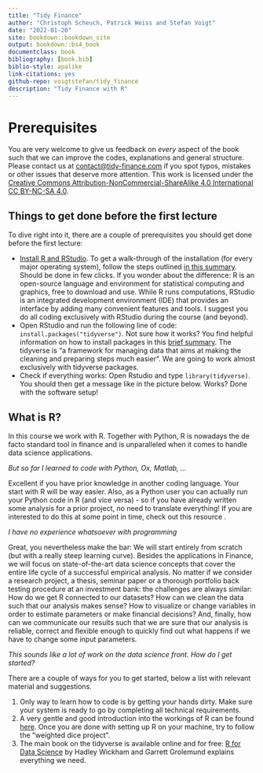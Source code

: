 ```yaml
--- 
title: "Tidy Finance"
author: "Christoph Scheuch, Patrick Weiss and Stefan Voigt"
date: "2022-01-20"
site: bookdown::bookdown_site
output: bookdown::bs4_book
documentclass: book
bibliography: [book.bib]
biblio-style: apalike
link-citations: yes
github-repo: voigtstefan/tidy_finance
description: "Tidy Finance with R"
---
```


# Prerequisites

You are very welcome to give us feedback on *every* aspect of the book such that we can improve the codes, explanations and general structure. Please contact us at [contact@tidy-finance.com](mailto:contact@tidy-finance.org) if you spot typos, mistakes or other issues that deserve more attention. This work is licensed under the [Creative Commons Attribution-NonCommercial-ShareAlike 4.0 International CC BY-NC-SA 4.0](https://creativecommons.org/licenses/by-nc-sa/4.0/).

## Things to get done before the first lecture

To dive right into it, there are a couple of prerequisites you should get done before the first lecture:

- [Install R and RStudio](https://rstudio-education.github.io/hopr/starting.html#starting). To get a walk-through of the installation (for every major operating system), follow the steps outlined [in this summary](https://rstudio-education.github.io/hopr/starting.html#starting). Should be done in few clicks. If you wonder about the difference: R is an open-source  language and environment for statistical computing and graphics, free to download and use. While R runs computations, RStudio is an integrated development environment (IDE) that provides an interface by adding many convenient features and tools. I suggest you do all coding exclusively with RStudio during the course (and beyond).
- Open RStudio and  run  the  following  line  of  code: `install.packages("tidyverse")`. Not sure how it works? You find helpful information on how to install packages in this [brief summary](https://rstudio-education.github.io/hopr/packages2.html). The tidyverse is “a framework for managing data that aims at making the cleaning and preparing steps much easier”. We are going to work almost exclusively with tidyverse packages.
- Check if everything works: Open Rstudio and type `library(tidyverse)`. You should then get a message like in the picture below.  Works? Done with the software setup!  

## What is R?

In this course we work with R. Together with Python, R is nowadays the de facto standard tool in finance and is unparalleled when it comes to handle data science applications.

*But so far I learned to code with Python, Ox, Matlab, …*

Excellent if you have prior knowledge in another coding language. Your start with R will be way easier. Also, as a Python user you can actually run your Python code in R (and vice versa) - so if you have already written some analysis for a prior project, no need to translate everything! If you are interested to do this at some point in time, check out this resource .

*I have no experience whatsoever with programming*

Great, you nevertheless make the bar: We will start entirely from scratch (but with a really steep learning curve). Besides the applications in Finance, we will focus on state-of-the-art data science concepts that cover the entire life cycle of a successful empirical analysis. No matter if we consider a research project, a thesis, seminar paper or a thorough portfolio back testing procedure at an investment bank: the challenges are always similar: How do we get R connected to our datasets? How can we clean the data such that our analysis makes sense? How to visualize or change variables in order to estimate parameters or make financial decisions? And, finally, how can we communicate our results such that we are sure that our analysis is reliable, correct and flexible enough to quickly find out what happens if we have to change some input parameters.

*This sounds like a lot of work on the data science front. How do I get started?*

There are a couple of ways for you to get started, below a list with relevant material and suggestions.

1. Only way to learn how to code is by getting your hands dirty. Make sure your system is ready to go by completing all technical requirements.
1. A very gentle and good introduction into the workings of R can be found [here](https://rstudio-education.github.io/hopr/project-1-weighted-dice.html). Once you are done with setting up R on your machine, try to follow the "weighted dice project".
1. The main book on the tidyverse is available online and for free: [R for Data Science](https://r4ds.had.co.nz/introduction.html) by Hadley Wickham and Garrett Grolemund explains everything we need. 
